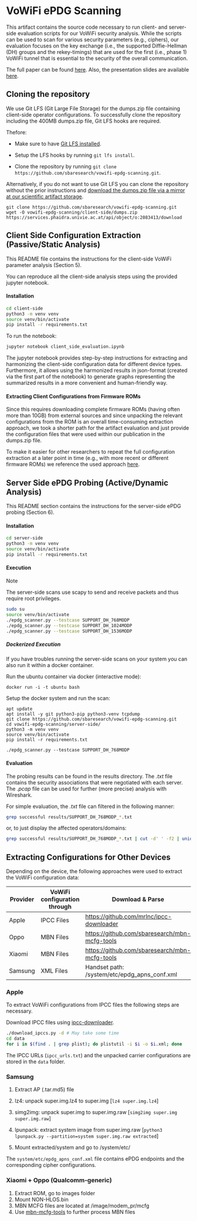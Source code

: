 # VoWiFi ePDG Scanning

This artifact contains the source code necessary to run client- and server-side evaluation scripts for our VoWiFi security analysis.
While the scripts can be used to scan for various security parameters (e.g., ciphers), our evaluation focuses on the key exchange (i.e., the supported Diffie-Hellman (DH) groups and the rekey-timings) that are used for the first (i.e., phase 1) VoWiFi tunnel that is essential to the security of the overall communication.

The full paper can be found [here](usenix-security-24/USENIX_Security_2024_Diffie_Hellman_Picture_Show_Key_Exchange_Stories_from_Commercial_VoWiFi_Deployments_PN.pdf).
Also, the presentation slides are available [here](usenix-security-24/USENIX_Security_2024_Diffie_Hellman_Picture_Show_Slides.pdf).

## Cloning the repository

We use Git LFS (Git Large File Storage) for the dumps.zip file containing client-side operator configurations. To successfully clone the repository including the 400MB dumps.zip file, Git LFS hooks are required.

Thefore:

- Make sure to have [Git LFS installed](https://docs.github.com/en/repositories/working-with-files/managing-large-files/installing-git-large-file-storage).

- Setup the LFS hooks by running `git lfs install`.

- Clone the repository by running `git clone https://github.com/sbaresearch/vowifi-epdg-scanning.git`.

Alternatively, if you do not want to use Git LFS you can clone the repository without the prior instructions and [download the dumps.zip file via a mirror at our scientific artifact storage](https://phaidra.univie.ac.at/detail/o:2083413).

```
git clone https://github.com/sbaresearch/vowifi-epdg-scanning.git
wget -O vowifi-epdg-scanning/client-side/dumps.zip https://services.phaidra.univie.ac.at/api/object/o:2083413/download
```

## Client Side Configuration Extraction (Passive/Static Analysis)

This README file contains the instructions for the client-side VoWiFi parameter analysis (Section 5).

You can reproduce all the client-side analysis steps using the provided jupyter notebook.

#### Installation
```bash
cd client-side
python3 -m venv venv
source venv/bin/activate
pip install -r requirements.txt
```

To run the notebook:

```bash
jupyter notebook client_side_evaluation.ipynb
```

The jupyter notebook provides step-by-step instructions for extracting and harmonizing the client-side configuration data for different device types. Furthermore, it allows using the harmonized results in json-format (created via the first part of the notebook) to generate graphs representing the summarized results in a more convenient and human-friendly way.

#### Extracting Client Configurations from Firmware ROMs
Since this requires downloading complete firmware ROMs (having often more than 10GB) from external sources and since unpacking the relevant configurations from the ROM is an overall time-consuming extraction approach, we took a shorter path for the artifact evaluation and just provide the configuration files that were used within our publication in the dumps.zip file.

To make it easier for other researchers to repeat the full configuration extraction at a later point in time (e.g., with more recent or different firmware ROMs) we reference the used approach [here](#extracting-configurations-for-other-devices).


## Server Side ePDG Probing (Active/Dynamic Analysis)

This README section contains the instructions for the server-side ePDG probing (Section 6).

#### Installation

```bash
cd server-side
python3 -m venv venv
source venv/bin/activate
pip install -r requirements.txt
```

#### Execution

> [!NOTE]
> The server-side scans use scapy to send and receive packets and thus require root privileges.

```bash
sudo su
source venv/bin/activate
./epdg_scanner.py --testcase SUPPORT_DH_768MODP
./epdg_scanner.py --testcase SUPPORT_DH_1024MODP
./epdg_scanner.py --testcase SUPPORT_DH_1536MODP
```

##### Dockerized Execution

If you have troubles running the server-side scans on your system you can also run it within a docker container.

Run the ubuntu container via docker (interactive mode):

`docker run -i -t ubuntu bash`

Setup the docker system and run the scan:
```
apt update
apt install -y git python3-pip python3-venv tcpdump
git clone https://github.com/sbaresearch/vowifi-epdg-scanning.git
cd vowifi-epdg-scanning/server-side/
python3 -m venv venv
source venv/bin/activate
pip install -r requirements.txt

./epdg_scanner.py --testcase SUPPORT_DH_768MODP
```

#### Evaluation

The probing results can be found in the results directory.
The *.txt* file contains the security associations that were negotiated with each server.
The *.pcap* file can be used for further (more precise) analysis with Wireshark.

For simple evaluation, the *.txt* file can filtered in the following manner:

```bash
grep successful results/SUPPORT_DH_768MODP_*.txt
```

or, to just display the affected operators/domains:

```bash
grep successful results/SUPPORT_DH_768MODP_*.txt | cut -d' ' -f2 | uniq
```


## Extracting Configurations for Other Devices

Depending on the device, the following approaches were used to extract the VoWiFi configuration data:

| Provider | VoWiFi configuration through | Download & Parse                              |
| -------- | ---------------------------- | --------------------------------------------- |
| Apple    | IPCC Files                   | https://github.com/mrlnc/ipcc-downloader      |
| Oppo     | MBN Files                    | https://github.com/sbaresearch/mbn-mcfg-tools |
| Xiaomi   | MBN Files                    | https://github.com/sbaresearch/mbn-mcfg-tools |
| Samsung  | XML Files                    | Handset path: /system/etc/epdg_apns_conf.xml  |

### Apple

To extract VoWiFi configurations from IPCC files the following steps are necessary.

Download IPCC files using  [ipcc-downloader](https://github.com/mrlnc/ipcc-downloader).

``` bash
./download_ipccs.py -d # May take some time
cd data
for i in $(find . | grep plist); do plistutil -i $i -o $i.xml; done
```

The IPCC URLs (`ipcc_urls.txt`) and the unpacked carrier configurations are stored in the `data` folder.

### Samsung

1. Extract AP (.tar.md5) file

2. lz4: unpack super.img.lz4 to super.img [`lz4 super.img.lz4`]

3. simg2img: unpack super.img to super.img.raw [`simg2img super.img super.img.raw`]

4. lpunpack: extract system image from super.img.raw [`python3 lpunpack.py --partition=system super.img.raw extracted`]

5. Mount extracted/system and go to /system/etc/

The `system/etc/epdg_apns_conf.xml` file contains ePDG endpoints and the corresponding cipher configurations.


### Xiaomi + Oppo (Qualcomm-generic)

1. Extract ROM, go to images folder
2. Mount NON-HLOS.bin
3. MBN MCFG files are located at /image/modem_pr/mcfg
4. Use [mbn-mcfg-tools](https://github.com/sbaresearch/mbn-mcfg-tools) to further process MBN files